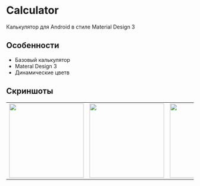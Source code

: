 # Calculator

Калькулятор для Android в стиле Material Design 3

## Особенности

- Базовый калькулятор
- Materal Design 3
- Динамические цветв

## Скриншоты

<div align="center">
  <table>
    <tr>
      <td align="center">
        <img src="https://github.com/user-attachments/assets/5ac2e258-2980-4a4e-8455-f79669fc733f" width="200"/><br/>
      </td>
      <td align="center">
        <img src="https://github.com/user-attachments/assets/6d2e5e7f-7631-4b52-ad3c-a55e0e0e5233" width="200"/><br/>
      </td>
      <td align="center">
        <img src="https://github.com/user-attachments/assets/7c08b665-cdbb-4045-a713-05c75c1b265a" width="200""/><br/>
      </td>
      <td align="center">
        <img src="https://github.com/user-attachments/assets/b793e343-6746-445c-8594-a2799d0c3aa6" width="200"/><br/>
      </td>
    </tr>
  </table>
</div>
